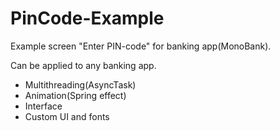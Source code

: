 # PinCode-Example

Example screen "Enter PIN-code" for banking app(MonoBank).

Can be applied to any banking app.

* Multithreading(AsyncTask)
* Animation(Spring effect)
* Interface
* Custom UI and fonts
